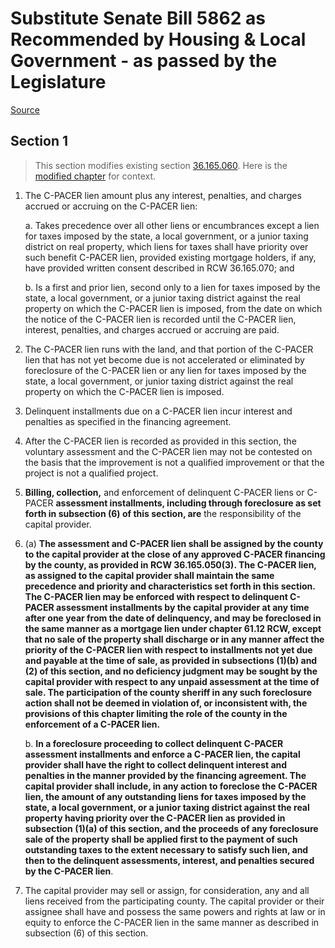 # Substitute Senate Bill 5862 as Recommended by Housing & Local Government - as passed by the Legislature

[Source](http://lawfilesext.leg.wa.gov/biennium/2021-22/Pdf/Bills/Senate%20Passed%20Legislature/5862-S.PL.pdf)
## Section 1
> This section modifies existing section [36.165.060](/rcw/36_counties/36.165_commercial_property_assessed_clean_energy_and_resiliency_(c-pacer)_program.md). Here is the [modified chapter](rcw/36_counties/36.165_commercial_property_assessed_clean_energy_and_resiliency_(c-pacer)_program.md) for context.

1. The C-PACER lien amount plus any interest, penalties, and charges accrued or accruing on the C-PACER lien:

    a. Takes precedence over all other liens or encumbrances except a lien for taxes imposed by the state, a local government, or a junior taxing district on real property, which liens for taxes shall have priority over such benefit C-PACER lien, provided existing mortgage holders, if any, have provided written consent described in RCW 36.165.070; and

    b. Is a first and prior lien, second only to a lien for taxes imposed by the state, a local government, or a junior taxing district against the real property on which the C-PACER lien is imposed, from the date on which the notice of the C-PACER lien is recorded until the C-PACER lien, interest, penalties, and charges accrued or accruing are paid.

2. The C-PACER lien runs with the land, and that portion of the C-PACER lien that has not yet become due is not accelerated or eliminated by foreclosure of the C-PACER lien or any lien for taxes imposed by the state, a local government, or junior taxing district against the real property on which the C-PACER lien is imposed.

3. Delinquent installments due on a C-PACER lien incur interest and penalties as specified in the financing agreement.

4. After the C-PACER lien is recorded as provided in this section, the voluntary assessment and the C-PACER lien may not be contested on the basis that the improvement is not a qualified improvement or that the project is not a qualified project.

5. **Billing, collection,** and enforcement of delinquent C-PACER liens or C-PACER **assessment installments, including through foreclosure as set forth in subsection (6) of this section, are** the responsibility of the capital provider.

6. (a) **The assessment and C-PACER lien shall be assigned by the county to the capital provider at the close of any approved C-PACER financing by the county, as provided in RCW 36.165.050(3). The C-PACER lien, as assigned to the capital provider shall maintain the same precedence and priority and characteristics set forth in this section. The C-PACER lien may be enforced with respect to delinquent C-PACER assessment installments by the capital provider at any time after one year from the date of delinquency, and may be foreclosed in the same manner as a mortgage lien under chapter 61.12 RCW, except that no sale of the property shall discharge or in any manner affect the priority of the C-PACER lien with respect to installments not yet due and payable at the time of sale, as provided in subsections (1)(b) and (2) of this section, and no deficiency judgment may be sought by the capital provider with respect to any unpaid assessment at the time of sale. The participation of the county sheriff in any such foreclosure action shall not be deemed in violation of, or inconsistent with, the provisions of this chapter limiting the role of the county in the enforcement of a C-PACER lien.**

    b. **In a foreclosure proceeding to collect delinquent C-PACER assessment installments and enforce a C-PACER lien, the capital provider shall have the right to collect delinquent interest and penalties in the manner provided by the financing agreement. The capital provider shall include, in any action to foreclose the C-PACER lien, the amount of any outstanding liens for taxes imposed by the state, a local government, or a junior taxing district against the real property having priority over the C-PACER lien as provided in subsection (1)(a) of this section, and the proceeds of any foreclosure sale of the property shall be applied first to the payment of such outstanding taxes to the extent necessary to satisfy such lien, and then to the delinquent assessments, interest, and penalties secured by the C-PACER lien**.

7. The capital provider may sell or assign, for consideration, any and all liens received from the participating county. The capital provider or their assignee shall have and possess the same powers and rights at law or in equity to enforce the C-PACER lien in the same manner as described in subsection (6) of this section.

